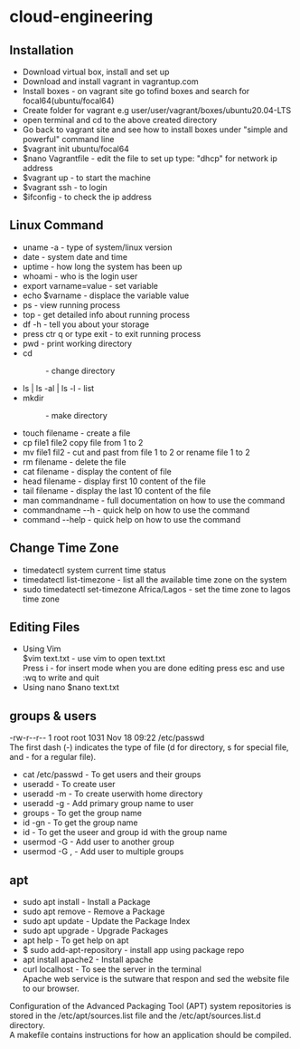 # cloud-engineering

## Installation
* Download virtual box, install and set up
* Download and install vagrant in vagrantup.com
* Install boxes - on vagrant site go tofind boxes and search for focal64(ubuntu/focal64)
* Create folder for vagrant e.g user/user/vagrant/boxes/ubuntu20.04-LTS
* open terminal and cd to the above created directory
* Go back to vagrant site and see how to install boxes under "simple and powerful" command line
* $vagrant init ubuntu/focal64
* $nano Vagrantfile - edit the file to set up type: "dhcp" for network ip address
* $vagrant up - to start the machine
* $vagrant ssh - to login
* $ifconfig - to check the ip address  

## Linux Command
* uname -a - type of system/linux version
* date - system date and time
* uptime - how long the system has been up
* whoami - who is the login user
* export varname=value - set variable
* echo $varname - displace the variable value
* ps - view running process
* top - get detailed info about running process
* df -h - tell you about your storage
* press ctr q or type exit - to exit running process
* pwd - print working directory
* cd <DIR> - change directory
* ls | ls -al | ls -l - list
* mkdir <DIR> - make directory
* touch filename - create a file
* cp file1 file2 copy file from 1 to 2
* mv file1 fil2 - cut and past from file 1 to 2 or rename file 1 to 2
* rm filename - delete the file
* cat filename - display the content of file
* head filename - display first 10 content of the file
* tail filename - display the last 10 content of the file
* man commandname - full documentation on how to use the command
* commandname --h - quick help on how to use the command
* command --help - quick help on how to use the command

## Change Time Zone
* timedatectl system current time status
* timedatectl list-timezone - list all the available time zone on the system
* sudo timedatectl set-timezone Africa/Lagos - set the time zone to lagos time zone

## Editing Files
* Using Vim  
$vim text.txt - use vim to open text.txt  
Press i - for insert mode when you are done editing press esc and use :wq to write and quit
* Using nano
$nano text.txt

## groups & users  
-rw-r--r-- 1 root root 1031 Nov 18 09:22 /etc/passwd  
The first dash (-) indicates the type of file (d for directory, s for special file, and - for a regular file).
* cat /etc/passwd - To get users and their groups 
* useradd <username> - To create user
* useradd -m <username> - To create userwith home directory
* useradd -g <primarygroupname> <username> - Add primary group name to user
* groups <username> - To get the group name
* id -gn <username> - To get the group name
* id <username> - To get the useer and group id with the group name
* usermod -G <groupname> <username> - Add user to another group
* usermod -G <groupname1>,<groupname2> <username> - Add user to multiple groups


## apt
* sudo apt install <packageName> - Install a Package
* sudo apt remove <packageName> - Remove a Package
* sudo apt update - Update the Package Index
* sudo apt upgrade - Upgrade Packages
* apt help - To get help on apt
* $ sudo add-apt-repository <repo directory> - install app using package repo
* apt install apache2 - Install apache
* curl localhost - To see the server in the terminal  
  Apache web service is the sutware that respon and sed the website file to our browser.
  
Configuration of the Advanced Packaging Tool (APT) system repositories is stored in the /etc/apt/sources.list file and the /etc/apt/sources.list.d directory.  
A makefile contains instructions for how an application should be compiled.
